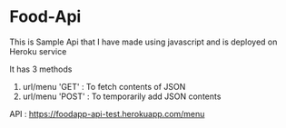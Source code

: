 # Food-Api
This is Sample Api that I have made using javascript and is deployed on Heroku service

It has 3 methods 
1) url/menu 'GET' : To fetch contents of JSON
2) url/menu 'POST' : To temporarily add JSON contents

API : https://foodapp-api-test.herokuapp.com/menu
